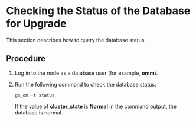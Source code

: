# Checking the Status of the Database for Upgrade<a name="EN-US_TOPIC_0305491435"></a>

This section describes how to query the database status.

## Procedure<a name="section117172026191017"></a>

1.  Log in to the node as a database user \(for example,  **omm**\).
2.  Run the following command to check the database status:

    ```
    gs_om -t status
    ```

    If the value of  **cluster\_state**  is  **Normal**  in the command output, the database is normal.


